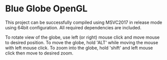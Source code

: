 # Blue Globe OpenGL

This project can be successfully compiled using MSVC2017 in release mode using 64bit configuration. All required dependencies are included. 

To rotate view of the globe, use left (or right) mouse click and move mouse to desired position. 
To move the globe, hold 'ALT' while moving the mouse with left mouse click. 
To zoom into the globe, hold 'shift' and left mouse click then move to desired zoom.

